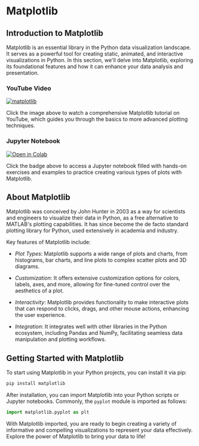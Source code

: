 # Matplotlib

## Introduction to Matplotlib

Matplotlib is an essential library in the Python data visualization landscape. It serves as a powerful tool for creating static, animated, and interactive visualizations in Python. In this section, we'll delve into Matplotlib, exploring its foundational features and how it can enhance your data analysis and presentation.

### YouTube Video

[![matplotlib](https://github.com/codenihar/ml/assets/82893577/5dcfc3a5-4d2b-4dc3-a7d7-112072615f23)](https://youtu.be/Wyfku0_yEPw)

Click the image above to watch a comprehensive Matplotlib tutorial on YouTube, which guides you through the basics to more advanced plotting techniques.

### Jupyter Notebook

[![Open in Colab](https://colab.research.google.com/assets/colab-badge.svg)](https://colab.research.google.com/drive/12IZAgpWCJ3wKQZt4_5sx5aTSj2bg6kCa?usp=sharing)

Click the badge above to access a Jupyter notebook filled with hands-on exercises and examples to practice creating various types of plots with Matplotlib.

## About Matplotlib

Matplotlib was conceived by John Hunter in 2003 as a way for scientists and engineers to visualize their data in Python, as a free alternative to MATLAB's plotting capabilities. It has since become the de facto standard plotting library for Python, used extensively in academia and industry.

Key features of Matplotlib include:

- *Plot Types*: Matplotlib supports a wide range of plots and charts, from histograms, bar charts, and line plots to complex scatter plots and 3D diagrams.
  
- *Customization*: It offers extensive customization options for colors, labels, axes, and more, allowing for fine-tuned control over the aesthetics of a plot.
  
- *Interactivity*: Matplotlib provides functionality to make interactive plots that can respond to clicks, drags, and other mouse actions, enhancing the user experience.
  
- *Integration*: It integrates well with other libraries in the Python ecosystem, including Pandas and NumPy, facilitating seamless data manipulation and plotting workflows.

## Getting Started with Matplotlib

To start using Matplotlib in your Python projects, you can install it via pip:

```bash
pip install matplotlib
```

After installation, you can import Matplotlib into your Python scripts or Jupyter notebooks. Commonly, the `pyplot` module is imported as follows:

```python
import matplotlib.pyplot as plt
```

With Matplotlib imported, you are ready to begin creating a variety of informative and compelling visualizations to represent your data effectively. Explore the power of Matplotlib to bring your data to life!
